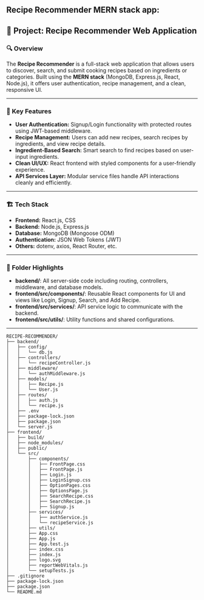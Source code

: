 **Recipe Recommender** MERN stack app:
---

## 📌 Project: Recipe Recommender Web Application

### 🔍 Overview

The **Recipe Recommender** is a full-stack web application that allows users to discover, search, and submit cooking recipes based on ingredients or categories. Built using the **MERN stack** (MongoDB, Express.js, React, Node.js), it offers user authentication, recipe management, and a clean, responsive UI.

---

### 🎯 Key Features

* **User Authentication:** Signup/Login functionality with protected routes using JWT-based middleware.
* **Recipe Management:** Users can add new recipes, search recipes by ingredients, and view recipe details.
* **Ingredient-Based Search:** Smart search to find recipes based on user-input ingredients.
* **Clean UI/UX:** React frontend with styled components for a user-friendly experience.
* **API Services Layer:** Modular service files handle API interactions cleanly and efficiently.

---

### 🏗️ Tech Stack

* **Frontend:** React.js, CSS
* **Backend:** Node.js, Express.js
* **Database:** MongoDB (Mongoose ODM)
* **Authentication:** JSON Web Tokens (JWT)
* **Others:** dotenv, axios, React Router, etc.

---

### 📁 Folder Highlights

* **backend/**: All server-side code including routing, controllers, middleware, and database models.
* **frontend/src/components/**: Reusable React components for UI and views like Login, Signup, Search, and Add Recipe.
* **frontend/src/services/**: API service logic to communicate with the backend.
* **frontend/src/utils/**: Utility functions and shared configurations.

---


```
RECIPE-RECOMMENDER/
├── backend/
│   ├── config/
│   │   └── db.js
│   ├── controllers/
│   │   └── recipeController.js
│   ├── middleware/
│   │   └── authMiddleware.js
│   ├── models/
│   │   ├── Recipe.js
│   │   └── User.js
│   ├── routes/
│   │   ├── auth.js
│   │   └── recipe.js
│   ├── .env
│   ├── package-lock.json
│   ├── package.json
│   └── server.js
├── frontend/
│   ├── build/
│   ├── node_modules/
│   ├── public/
│   └── src/
│       ├── components/
│       │   ├── FrontPage.css
│       │   ├── FrontPage.js
│       │   ├── Login.js
│       │   ├── LoginSignup.css
│       │   ├── OptionPages.css
│       │   ├── OptionsPage.js
│       │   ├── SearchRecipe.css
│       │   ├── SearchRecipe.js
│       │   ├── Signup.js
│       ├── services/
│       │   ├── authService.js
│       │   └── recipeService.js
│       ├── utils/
│       ├── App.css
│       ├── App.js
│       ├── App.test.js
│       ├── index.css
│       ├── index.js
│       ├── logo.svg
│       ├── reportWebVitals.js
│       └── setupTests.js
├── .gitignore
├── package-lock.json
├── package.json
└── README.md
```

